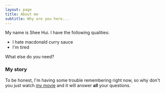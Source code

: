 ```yaml
---
layout: page
title: About me
subtitle: Why are you here...
---
```


My name is Shee Hui. I have the following qualities:

- I hate macdonald curry sauce
- I'm tired

What else do you need?

### My story

To be honest, I'm having some trouble remembering right now, so why don't you just watch [my movie](https://en.wikipedia.org/wiki/The_Princess_Bride_%28film%29) and it will answer **all** your questions.
